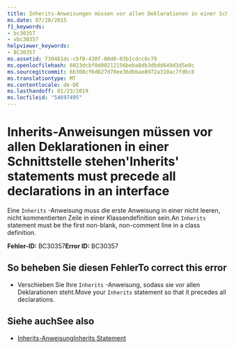 ```yaml
---
title: Inherits-Anweisungen müssen vor allen Deklarationen in einer Schnittstelle stehen
ms.date: 07/20/2015
f1_keywords:
- bc30357
- vbc30357
helpviewer_keywords:
- BC30357
ms.assetid: 730481dc-cbf8-430f-80d0-03b1cdcc0c79
ms.openlocfilehash: 6023dcbf0d00212156beba8db3dbdd649d3d5e0c
ms.sourcegitcommit: 6b308cf6d627d78ee36dbbae8972a310ac7fd6c8
ms.translationtype: MT
ms.contentlocale: de-DE
ms.lasthandoff: 01/23/2019
ms.locfileid: "54697495"
---
```

# <a name="inherits-statements-must-precede-all-declarations-in-an-interface"></a><span data-ttu-id="30eb0-102">Inherits-Anweisungen müssen vor allen Deklarationen in einer Schnittstelle stehen</span><span class="sxs-lookup"><span data-stu-id="30eb0-102">'Inherits' statements must precede all declarations in an interface</span></span>
<span data-ttu-id="30eb0-103">Eine `Inherits` -Anweisung muss die erste Anweisung in einer nicht leeren, nicht kommentierten Zeile in einer Klassendefinition sein.</span><span class="sxs-lookup"><span data-stu-id="30eb0-103">An `Inherits` statement must be the first non-blank, non-comment line in a class definition.</span></span>  
  
 <span data-ttu-id="30eb0-104">**Fehler-ID:** BC30357</span><span class="sxs-lookup"><span data-stu-id="30eb0-104">**Error ID:** BC30357</span></span>  
  
## <a name="to-correct-this-error"></a><span data-ttu-id="30eb0-105">So beheben Sie diesen Fehler</span><span class="sxs-lookup"><span data-stu-id="30eb0-105">To correct this error</span></span>  
  
-   <span data-ttu-id="30eb0-106">Verschieben Sie Ihre `Inherits` -Anweisung, sodass sie vor allen Deklarationen steht.</span><span class="sxs-lookup"><span data-stu-id="30eb0-106">Move your `Inherits` statement so that it precedes all declarations.</span></span>  
  
## <a name="see-also"></a><span data-ttu-id="30eb0-107">Siehe auch</span><span class="sxs-lookup"><span data-stu-id="30eb0-107">See also</span></span>
- [<span data-ttu-id="30eb0-108">Inherits-Anweisung</span><span class="sxs-lookup"><span data-stu-id="30eb0-108">Inherits Statement</span></span>](../../visual-basic/language-reference/statements/inherits-statement.md)
